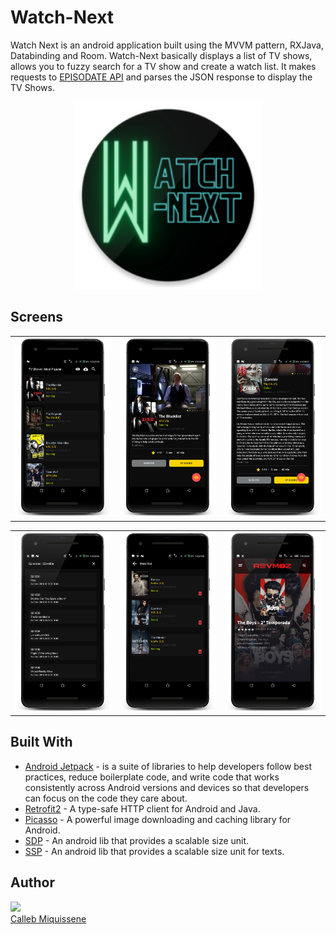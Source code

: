 # Watch-Next

Watch Next is an android application built using the MVVM pattern, RXJava, Databinding and Room.
Watch-Next basically displays a list of TV shows, allows you to fuzzy search for a TV show and create a watch list.
It makes requests to [EPISODATE API](https://www.episodate.com/api) and parses the JSON response to display the TV Shows.

<p align="center">
  <img width="300" height="300" src="https://github.com/callebdev/Watch-Next/blob/main/app/src/main/res/mipmap-xxxhdpi/ic_launcher_round.png">
</p>

## Screens

<table width="100%">
  <tr>
    <th width="25%"><img src="https://github.com/callebdev/Watch-Next/blob/main/Screens/Screenshot_20201122-135334_framed.png"></th>
    <th width="25%"><img src="https://github.com/callebdev/Watch-Next/blob/main/Screens/Screenshot_20201122-135350_framed.png"></th>
    <th width="25%"><img src="https://github.com/callebdev/Watch-Next/blob/main/Screens/Screenshot_20201122-135429_framed.png"></th></tr>
</table>

<table width="100%">
  <tr>
    <th width="25%"><img src="https://github.com/callebdev/Watch-Next/blob/main/Screens/Screenshot_20201122-135547_framed.png"></th>
    <th width="25%"><img src="https://github.com/callebdev/Watch-Next/blob/main/Screens/Screenshot_20201122-135742_framed%20(2).png"></th>
    <th width="25%"><img src="https://github.com/callebdev/Watch-Next/blob/main/Screens/Screenshot_20201122-140026_framed.png"></th>
  </tr>
</table>

## Built With
* [Android Jetpack](https://developer.android.com/jetpack) - is a suite of libraries to help developers follow best practices, reduce boilerplate code, and write code that works consistently across Android versions and devices so that developers can focus on the code they care about.
* [Retrofit2](https://square.github.io/retrofit/) -  A type-safe HTTP client for Android and Java.
* [Picasso](https://square.github.io/picasso/) - A powerful image downloading and caching library for Android.
* [SDP](https://github.com/intuit/sdp) - An android lib that provides a scalable size unit.
* [SSP](https://github.com/intuit/ssp) - An android lib that provides a scalable size unit for texts.

## Author
<img src="https://avatars0.githubusercontent.com/u/42087219?s=460&v=4" width="115"><br>
[Calleb Miquissene](https://github.com/callebdev)
